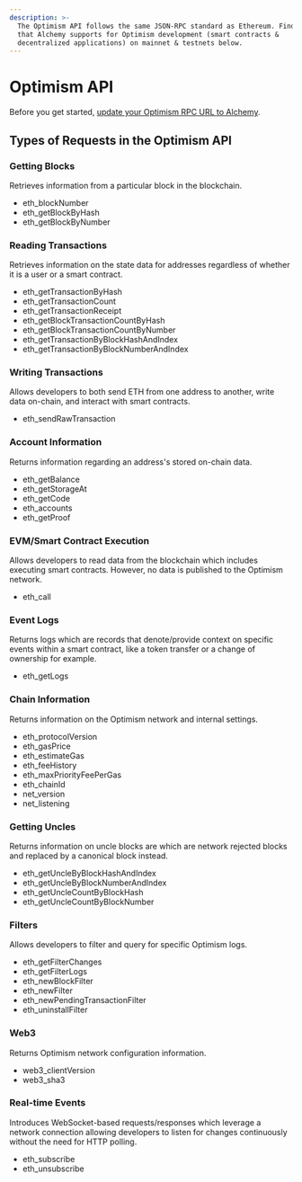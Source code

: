 ```yaml
---
description: >-
  The Optimism API follows the same JSON-RPC standard as Ethereum. Find methods
  that Alchemy supports for Optimism development (smart contracts &
  decentralized applications) on mainnet & testnets below.
---
```


# Optimism API

Before you get started, [update your Optimism RPC URL to Alchemy](https://docs.alchemy.com/alchemy/guides/connecting-metamask-to-alchemy/how-to-add-optimism-to-metamask).

## Types of Requests in the Optimism API

### Getting Blocks&#x20;

Retrieves information from a particular block in the blockchain.

* eth\_blockNumber
* eth\_getBlockByHash
* eth\_getBlockByNumber

### Reading Transactions

Retrieves information on the state data for addresses regardless of whether it is a user or a smart contract.

* eth\_getTransactionByHash
* eth\_getTransactionCount
* eth\_getTransactionReceipt
* eth\_getBlockTransactionCountByHash
* eth\_getBlockTransactionCountByNumber
* eth\_getTransactionByBlockHashAndIndex
* eth\_getTransactionByBlockNumberAndIndex

### Writing Transactions

Allows developers to both send ETH from one address to another, write data on-chain, and interact with smart contracts.

* eth\_sendRawTransaction

### Account Information

Returns information regarding an address's stored on-chain data.

* eth\_getBalance
* eth\_getStorageAt
* eth\_getCode
* eth\_accounts
* eth\_getProof

### EVM/Smart Contract Execution

Allows developers to read data from the blockchain which includes executing smart contracts. However, no data is published to the Optimism network.&#x20;

* eth\_call

### Event Logs

Returns logs which are records that denote/provide context on specific events within a smart contract, like a token transfer or a change of ownership for example.

* eth\_getLogs

### Chain Information

Returns information on the Optimism network and internal settings.

* eth\_protocolVersion
* eth\_gasPrice
* eth\_estimateGas
* eth\_feeHistory
* eth\_maxPriorityFeePerGas
* eth\_chainId
* net\_version
* net\_listening

### Getting Uncles

Returns information on uncle blocks are which are network rejected blocks and replaced by a canonical block instead.

* eth\_getUncleByBlockHashAndIndex
* eth\_getUncleByBlockNumberAndIndex
* eth\_getUncleCountByBlockHash
* eth\_getUncleCountByBlockNumber

### Filters

Allows developers to filter and query for specific Optimism logs.&#x20;

* eth\_getFilterChanges
* eth\_getFilterLogs
* eth\_newBlockFilter
* eth\_newFilter
* eth\_newPendingTransactionFilter
* eth\_uninstallFilter&#x20;

### Web3

Returns Optimism network configuration information.

* web3\_clientVersion&#x20;
* web3\_sha3

### Real-time Events

Introduces WebSocket-based requests/responses which leverage a network connection allowing developers to listen for changes continuously without the need for HTTP polling.

* eth\_subscribe
* eth\_unsubscribe&#x20;

